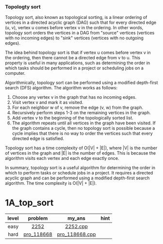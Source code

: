 ### Topologty sort
Topology sort, also known as topological sorting, is a linear ordering of vertices in a directed acyclic graph (DAG) such that for every directed edge (u, v), vertex u comes before vertex v in the ordering. In other words, topology sort orders the vertices in a DAG from "source" vertices (vertices with no incoming edges) to "sink" vertices (vertices with no outgoing edges).

The idea behind topology sort is that if vertex u comes before vertex v in the ordering, then there cannot be a directed edge from v to u. This property is useful in many applications, such as determining the order in which tasks should be performed in a project or scheduling jobs on a computer.

Algorithmically, topology sort can be performed using a modified depth-first search (DFS) algorithm. The algorithm works as follows:

1. Choose any vertex v in the graph that has no incoming edges.
2. Visit vertex v and mark it as visited.
3. For each neighbor w of v, remove the edge (v, w) from the graph.
4. Recursively perform steps 1-3 on the remaining vertices in the graph.
5. Add vertex v to the beginning of the topologically sorted list.
6. The algorithm repeats until all vertices in the graph have been visited. If the graph contains a cycle, then no topology sort is possible because a cycle implies that there is no way to order the vertices such that every directed edge is satisfied.

Topology sort has a time complexity of O(|V| + |E|), where |V| is the number of vertices in the graph and |E| is the number of edges. This is because the algorithm visits each vertex and each edge exactly once.

In summary, topology sort is a useful algorithm for determining the order in which to perform tasks or schedule jobs in a project. It requires a directed acyclic graph and can be performed using a modified depth-first search algorithm. The time complexity is O(|V| + |E|).

# 1A_top_sort
| level | problem | my_ans | hint |
| :--: | :--: | :--: | :--: |
| easy | [2252](https://www.acmicpc.net/problem/2252) | [2252.cpp](./2252/2252.cpp) |  |
| hard | [pro_118668](https://school.programmers.co.kr/learn/courses/30/lessons/118668) | [pro_118668.cpp](./pro_118668/pro_118668.cpp) |  |
